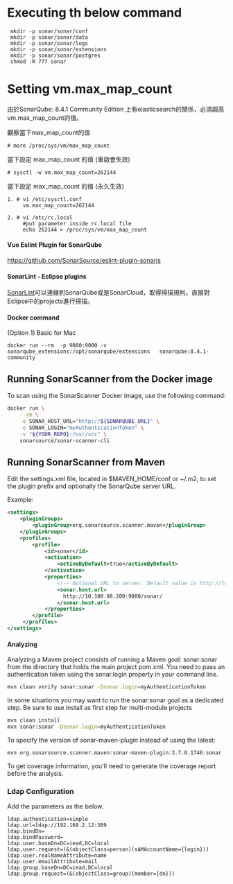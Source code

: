 # Executing th below command
```
 mkdir -p sonar/sonar/conf
 mkdir -p sonar/sonar/data
 mkdir -p sonar/sonar/logs
 mkdir -p sonar/sonar/extensions
 mkdir -p sonar/sonar/postgres
 chmod -R 777 sonar
```


# Setting  vm.max_map_count

由於SonarQube: 8.4.1 Community Edition 上有elasticsearch的關係，必須調高 vm.max_map_count的值。


觀察當下max_map_count的值
```
# more /proc/sys/vm/max_map_count
```
當下設定 max_map_count 的值 (重啟會失效)
```
# sysctl -w vm.max_map_count=262144
```
當下設定 max_map_count 的值 (永久生效)

```
1. # vi /etc/sysctl.conf
     vm.max_map_count=262144

2. # vi /etc/rc.local 
     #put parameter inside rc.local file
     echo 262144 > /proc/sys/vm/max_map_count
```
#### Vue Eslint Plugin for SonarQube
https://github.com/SonarSource/eslint-plugin-sonarjs

#### SonarLint - Eclipse plugins
[SonarLint](https://marketplace.eclipse.org/content/sonarlint#group-details)可以連線到SonarQube或是SonarCloud，取得掃描規則。直接對Eclipse中的projects進行掃描。

#### Docker command
(Option 1) Basic for Mac 
```
docker run --rm  -p 9000:9000 -v sonarqube_extensions:/opt/sonarqube/extensions   sonarqube:8.4.1-community
```
## Running SonarScanner from the Docker image
To scan using the SonarScanner Docker image, use the following command:
```bash
docker run \
    --rm \
    -e SONAR_HOST_URL="http://${SONARQUBE_URL}" \
    -e SONAR_LOGIN="myAuthenticationToken" \
    -v "${YOUR_REPO}:/usr/src" \
    sonarsource/sonar-scanner-cli
```

## Running SonarScanner from Maven
Edit the settings.xml file, located in $MAVEN_HOME/conf or ~/.m2, to set the plugin prefix and optionally the SonarQube server URL.

Example:
```xml
<settings>
    <pluginGroups>
        <pluginGroup>org.sonarsource.scanner.maven</pluginGroup>
    </pluginGroups>
    <profiles>
        <profile>
            <id>sonar</id>
            <activation>
                <activeByDefault>true</activeByDefault>
            </activation>
            <properties>
                <!-- Optional URL to server. Default value is http://localhost:9000 -->
                <sonar.host.url>
                  http://10.100.98.200:9000/sonar/
                </sonar.host.url>
            </properties>
        </profile>
     </profiles>
</settings>
```
#### Analyzing

Analyzing a Maven project consists of running a Maven goal: sonar:sonar from the directory that holds the main project pom.xml. You need to pass an authentication token using the sonar.login property in your command line.

```bash
mvn clean verify sonar:sonar -Dsonar.login=myAuthenticationToken
```

In some situations you may want to run the sonar:sonar goal as a dedicated step. Be sure to use install as first step for multi-module projects

```bash
mvn clean install
mvn sonar:sonar -Dsonar.login=myAuthenticationToken
```
To specify the version of sonar-maven-plugin instead of using the latest:

```bash
mvn org.sonarsource.scanner.maven:sonar-maven-plugin:3.7.0.1746:sonar
```

To get coverage information, you'll need to generate the coverage report before the analysis.


### Ldap Configuration
Add the parameters as the below.
```sonar.properties
ldap.authentication=simple
ldap.url=ldap://192.168.2.12:389
ldap.bindDn=
ldap.bindPassword=
ldap.user.baseDn=DC=iead,DC=local
ldap.user.request=(&(objectClass=person)(sAMAccountName={login}))
ldap.user.realNameAttribute=name
ldap.user.emailAttribute=mail
ldap.group.baseDn=DC=iead,DC=local
ldap.group.request=(&(objectClass=group)(member={dn}))
```
